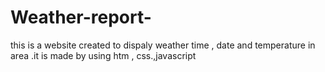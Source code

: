 # Weather-report-
this is a website created to dispaly weather time , date and temperature in area .it is made by using htm , css.,javascript
